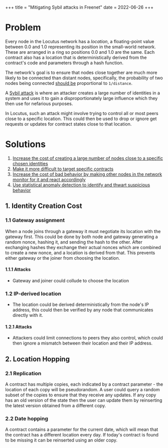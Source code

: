 +++
title = "Mitigating Sybil attacks in Freenet"
date = 2022-06-26
+++

# Problem

Every node in the Locutus network has a _location_, a floating-point value between 0.0 and 1.0 representing its position in the small-world network. These are arranged in a ring so positions 0.0 and 1.0 are the same. Each contract also has a location that is deterministically derived from the contract's code and parameters through a hash function.

The network's goal is to ensure that nodes close together are much more likely to be connected than distant nodes, specifically, the probability of two nodes being connected [should be](https://en.wikipedia.org/wiki/Small-world_routing) proportional to `1/distance`.

A [Sybil attack](https://en.wikipedia.org/wiki/Sybil_attack) is where an attacker creates a large number of identities in a system and uses it to gain a disproportionately large influence which they then use for nefarious purposes.

In Locutus, such an attack might involve trying to control all or most peers close to a specific location. This could then be used to drop or ignore get requests or updates for contract states close to that location.

# Solutions

1. [Increase the cost of creating a large number of nodes close to a specific chosen identities](#identity-creation-cost)
2. [Make it more difficult to target specific contracts](#location-hopping)
3. [Increase the cost of bad behavior by making other nodes in the network monitor for it and react accordingly](#peer-pressure)
4. [Use statistical anomaly detection to identify and thwart suspicious behavior](https://www.pivotaltracker.com/story/show/186472381)

## 1. Identity Creation Cost

### 1.1 Gateway assignment

When a node joins through a gateway it must negotiate its location with the gateway first. This could be done by both node and gateway generating a random nonce, hashing it, and sending the hash to the other. After exchanging hashes they exchange their actual nonces which are combined to create a new nonce, and a location is derived from that. This prevents either gateway or the joiner from choosing the location.

#### 1.1.1 Attacks

* Gateway and joiner could collude to choose the location

### 1.2  IP-derived location

* The location could be derived deterministically from the node's IP address, this could then be verified by any node that communicates directly with it.

#### 1.2.1 Attacks

* Attackers could limit connections to peers they also control, which could then ignore a mismatch between their location and their IP address.

## 2. Location Hopping

### 2.1 Replication

A contract has multiple copies, each indicated by a contract parameter - the location of each copy will be pseudorandom. A user could query a random subset of the copies to ensure that they receive any updates. If any copy has an old version of the state then the user can update them by reinserting the latest version obtained from a different copy.

### 2.2 Date hopping

A contract contains a parameter for the current date, which will mean that the contract has a different location every day. If today's contract is found to be missing it can be reinserted using an older copy.
